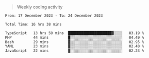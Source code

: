 > Weekly coding activity
<!--START_SECTION:waka-->

```txt
From: 17 December 2023 - To: 24 December 2023

Total Time: 16 hrs 38 mins

TypeScript   13 hrs 50 mins  ████████████████████▓░░░░   83.19 %
PHP          44 mins         █░░░░░░░░░░░░░░░░░░░░░░░░   04.49 %
Bash         29 mins         ▓░░░░░░░░░░░░░░░░░░░░░░░░   02.95 %
YAML         23 mins         ▓░░░░░░░░░░░░░░░░░░░░░░░░   02.40 %
JavaScript   22 mins         ▓░░░░░░░░░░░░░░░░░░░░░░░░   02.23 %
```

<!--END_SECTION:waka-->
